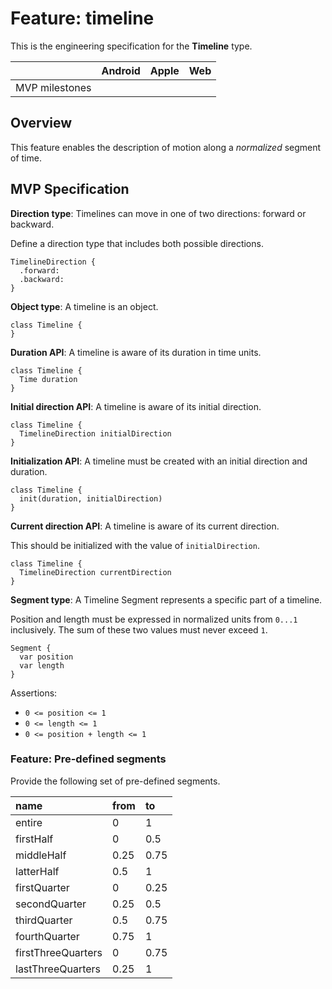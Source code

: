 # Feature: timeline

This is the engineering specification for the **Timeline** type.

|  | Android | Apple | Web |
| --- | --- | --- | --- |
| MVP milestones | &nbsp; | &nbsp; | &nbsp; |

## Overview

This feature enables the description of motion along a *normalized* segment of time.

## MVP Specification

**Direction type**: Timelines can move in one of two directions: forward or backward.

Define a direction type that includes both possible directions.

```
TimelineDirection {
  .forward:
  .backward:
}
```

**Object type**: A timeline is an object.

```
class Timeline {
}
```

**Duration API**: A timeline is aware of its duration in time units.

```
class Timeline {
  Time duration
}
```

**Initial direction API**: A timeline is aware of its initial direction.

```
class Timeline {
  TimelineDirection initialDirection
}
```

**Initialization API**: A timeline must be created with an initial direction and duration.

```
class Timeline {
  init(duration, initialDirection)
}
```

**Current direction API**: A timeline is aware of its current direction.

This should be initialized with the value of `initialDirection`.

```
class Timeline {
  TimelineDirection currentDirection
}
```

**Segment type**: A Timeline Segment represents a specific part of a timeline.

Position and length must be expressed in normalized units from `0...1` inclusively. The sum of these two values must never exceed `1`.

```
Segment {
  var position
  var length
}
```

Assertions:

- `0 <= position <= 1`
- `0 <= length <= 1`
- `0 <= position + length <= 1`

### Feature: Pre-defined segments

Provide the following set of pre-defined segments.

| name | from | to |
|:---- |:---- |:-- |
| entire | 0 | 1 |
| firstHalf | 0 | 0.5 |
| middleHalf | 0.25 | 0.75 |
| latterHalf | 0.5 | 1 |
| firstQuarter | 0 | 0.25 |
| secondQuarter | 0.25 | 0.5 |
| thirdQuarter | 0.5 | 0.75 |
| fourthQuarter | 0.75 | 1 |
| firstThreeQuarters | 0 | 0.75 |
| lastThreeQuarters | 0.25 | 1 |
